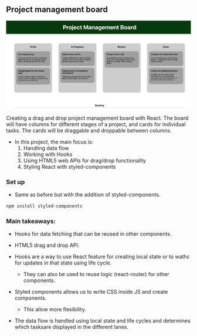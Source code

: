 ## Project management board

![Image](./board.png)

Creating a drag and drop project management board with React. The board will have columns for different stages of a project, and cards for individual tasks. The cards will be draggable and droppable between columns.

- In this project, the main focus is:
    1. Handling data flow
    2. Working with Hooks
    3. Using HTML5 web APIs for drag/drop functionality
    4. Styling React with styled-components


### Set up

- Same as before but with the addition of styled-components.

```bash
npm install styled-components
```


### Main takeaways:

- Hooks for data fetching that can be reused in other components.

- HTML5 drag and drop API.

- Hooks are a way to use React feature for creating local state or to wathc for updates in that state using life cycle.
    + They can also be used to reuse logic (react-router) for other components.

- Styled components allows us to write CSS inside JS and create components.
    + This allow more flexibility.

- The data flow is handled using local state and life cycles and determines which tasksare displayed in the different lanes.
